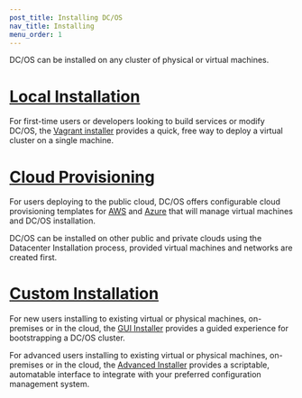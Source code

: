 ```yaml
---
post_title: Installing DC/OS
nav_title: Installing
menu_order: 1
---
```


DC/OS can be installed on any cluster of physical or virtual machines.

# [Local Installation][1]

For first-time users or developers looking to build services or modify DC/OS, the [Vagrant installer][1] provides a quick, free way to deploy a virtual cluster on a single machine.

# [Cloud Provisioning][6]

For users deploying to the public cloud, DC/OS offers configurable cloud provisioning templates for [AWS][2] and [Azure][3] that will manage virtual machines and DC/OS installation.

DC/OS can be installed on other public and private clouds using the Datacenter Installation process, provided virtual machines and networks are created first.

# [Custom Installation][7]

For new users installing to existing virtual or physical machines, on-premises or in the cloud, the [GUI Installer][4] provides a guided experience for bootstrapping a DC/OS cluster.

For advanced users installing to existing virtual or physical machines, on-premises or in the cloud, the [Advanced Installer][5] provides a scriptable, automatable interface to integrate with your preferred configuration management system.

[1]: /docs/1.8/administration/installing/local/
[2]: /docs/1.8/administration/installing/cloud/aws/
[3]: /docs/1.8/administration/installing/cloud/azure/
[4]: /docs/1.8/administration/installing/custom/gui/
[5]: /docs/1.8/administration/installing/custom/advanced/
[6]: /docs/1.8/administration/installing/cloud/
[7]: /docs/1.8/administration/installing/custom/
